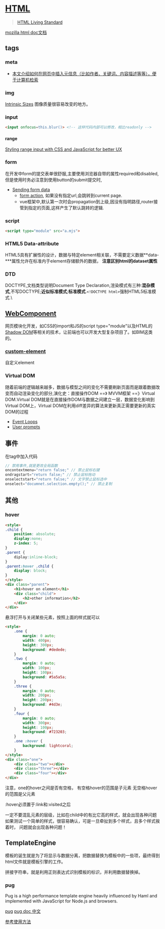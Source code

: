 
# [HTML](https://whatwg.org/)

>  [HTML Living Standard ](https://html.spec.whatwg.org/multipage/)

[mozilla html doc文档](https://developer.mozilla.org/en-US/docs/Web/HTML)


## tags

### meta

- [本文介绍如何在网页中插入元信息（比如作者、关键词、内容描述等等），便于计算机检索](https://www.thisdaysportion.com/posts/dublin-core-what-is-it-good-for/)

### img

[Intrinsic Sizes](https://www.w3.org/TR/css-sizing-3/#intrinsic-sizes)
图像质量很容易改变的地方。

### input

```html
<input onfocus=this.blur()> <!-- 这样代码内部可以修改，相比readonly -->
```

#### range

[Styling range input with CSS and JavaScript for better UX](https://nikitahl.com/style-range-input-css)

### form

在开发中form的提交表单很舒服,主要使用浏览器自带的属性required和disabled,但是使用时务必注意到使用button的submit提交时, 

- [Sending form data](https://developer.mozilla.org/en-US/docs/Learn/Forms/Sending_and_retrieving_form_data)
    - [form action](https://developer.mozilla.org/en-US/docs/Learn/Forms/Sending_and_retrieving_form_data#the_action_attribute), 如果没有指定url,会跳转到current page.    
    - vue框架中,默认第一次时会propagation到上级,因没有指明路径,router接管到指定的页面,这样产生了默认跳转的逻辑.

### script

```html
<script type="module" src="a.mjs">    
```

### HTML5 Data-attribute

HTML5具有扩展性的设计，数据与特定element相关联，不需要定义数据**data-\***属性允许在标准内于element存储额外的数据， **注意区别html的dataset属性**

### DTD
DOCTYPE,文档类型说明Document Type Declaration,渲染模式有三种:**混杂模式**,不写DOCTYPE;**近似标准模式**;**标准模式**.`<!DOCTYPE html>`强制HTML5标准模式.\

## [WebComponent](https://www.w3.org/wiki/WebComponents/)
网页模块化开发，如CSS的import和JS的script type="module"以及HTML的 [Shadow DOM](http://w3c.github.io/webcomponents/spec/shadow/)等相关的技术，让前端也可以开发大型复杂项目了。如BIM这类的。

### [custom-element](http://w3c.github.io/webcomponents/spec/custom/)

自定义element

### Virtual DOM
随着前端的逻辑越来越多，数据与模型之间的变化不需要刷新页面而是跟着数据改变而自动渲染变化的部分,演化史：直接操作DOM ==》 MVVM框架 ==》Virtual DOM.Virtual DOM就是在直接操作DOM与数据之间建立一层，数据变化影响到Virtual DOM上，Virtual DOM在利用diff差异的算法来更新真正需要更新的真实DOM的过程

- [Event Loops](https://html.spec.whatwg.org/multipage/webappapis.html#event-loop)
- [User prompts](https://html.spec.whatwg.org/multipage/timers-and-user-prompts.html#user-prompts)



## 事件
在tag中加入代码
```js
// 禁用事件,就是更改全局函数
oncontextmenu="return false;" // 禁止鼠标右键
ondragstart="return false;" // 禁止鼠标拖动
onselectstart="return false;" // 文字禁止鼠标选中
onselect="documnet.selection.empty();" // 禁止复制
```

## 其他

### hover 
```html
<style>
.child {
	position: absolute;
	display:none;
	z-index: 5;
}
.parent {
	diplay:inline-block;
}
.parent:hover .child {
	display: block;
}
</style>
<div class="parent">
	<h1>hover on element</h1>
	<div class="child">
		<h2>other information</h2>
	</div>
</div>
```
悬浮打开与关闭某些元素，按照上面的样式就可以

```html
<style>
	.one {
		margin: 0 auto;
		width: 400px;
		height: 300px;
		background: #dedede;                
	}
	.two {
		margin: 0 auto;
		width: 100px;
		height: 100px;
		background: #5a5a5a;
	}
	.three {
		margin: 0 auto;
		width: 200px;
		height: 200px;
		background: #4d3e;
	}
	.four {
		margin: 0 auto;
		width: 300px;
		height: 100px;
		background: #723203;
	}
	.one :hover {
		background: lightcoral;
	}
</style>
<div class="one">
	<div class="two"></div>
	<div class="three"></div>
	<div class="four"></div>
</div>
```
注意，one的hover之间是否有空格，
有空格hover的范围是子元素
无空格hover的范围是父元素

:hover必须置于:link和:visited之后

一定不要混乱元素的层级，比如在child中的有比它高的样式，就会出现各种问题
如果测试一个简单的样式，很容易确认，可是一旦牵扯到多个样式，且多个样式挨着时，
问题就会出现各种问题！


## TemplateEngine

模板的诞生就是为了将显示与数据分离，把数据替换为模板中的一些项，最终得到html文件就是模板引擎的工作。

拼接字符串，就是利用正则表达式识别模板的标识，并利用数据替换掉。

### pug

Pug is a high performance template engine heavily influenced by Haml and implemented with JavaScript for Node.js and browsers. 

[pug](https://pugjs.org/api/getting-started.html)
[pug doc 中文](https://pugjs.org/zh-cn/api/getting-started.html)

[参考使用方法](https://github.com/lmj01/startbootstrap-grayscale)